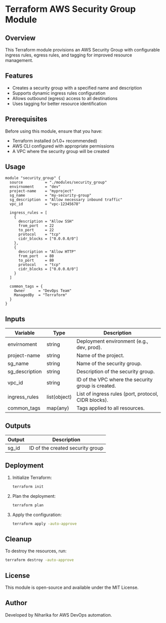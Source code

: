 # Terraform AWS Security Group Module

## Overview
This Terraform module provisions an AWS Security Group with configurable ingress rules, egress rules, and tagging for improved resource management.

## Features
- Creates a security group with a specified name and description
- Supports dynamic ingress rules configuration
- Allows outbound (egress) access to all destinations
- Uses tagging for better resource identification

## Prerequisites
Before using this module, ensure that you have:
- Terraform installed (v1.0+ recommended)
- AWS CLI configured with appropriate permissions
- A VPC where the security group will be created

## Usage
```hcl
module "security_group" {
  source          = "./modules/security_group"
  envirnoment     = "dev"
  project-name    = "myproject"
  sg_name         = "my-security-group"
  sg_description  = "Allow necessary inbound traffic"
  vpc_id          = "vpc-12345678"
  
  ingress_rules = [
    {
      description = "Allow SSH"
      from_port   = 22
      to_port     = 22
      protocol    = "tcp"
      cidr_blocks = ["0.0.0.0/0"]
    },
    {
      description = "Allow HTTP"
      from_port   = 80
      to_port     = 80
      protocol    = "tcp"
      cidr_blocks = ["0.0.0.0/0"]
    }
  ]
  
  common_tags = {
    Owner      = "DevOps Team"
    ManagedBy  = "Terraform"
  }
}
```

## Inputs
| Variable                | Type          | Description |
|-------------------------|--------------|-------------|
| envirnoment             | string       | Deployment environment (e.g., dev, prod). |
| project-name            | string       | Name of the project. |
| sg_name                 | string       | Name of the security group. |
| sg_description          | string       | Description of the security group. |
| vpc_id                  | string       | ID of the VPC where the security group is created. |
| ingress_rules           | list(object) | List of ingress rules (port, protocol, CIDR blocks). |
| common_tags             | map(any)     | Tags applied to all resources. |

## Outputs
| Output  | Description |
|---------|-------------|
| sg_id   | ID of the created security group |

## Deployment
1. Initialize Terraform:
   ```sh
   terraform init
   ```
2. Plan the deployment:
   ```sh
   terraform plan
   ```
3. Apply the configuration:
   ```sh
   terraform apply -auto-approve
   ```

## Cleanup
To destroy the resources, run:
```sh
terraform destroy -auto-approve
```

## License
This module is open-source and available under the MIT License.

## Author
Developed by Niharika for AWS DevOps automation.

